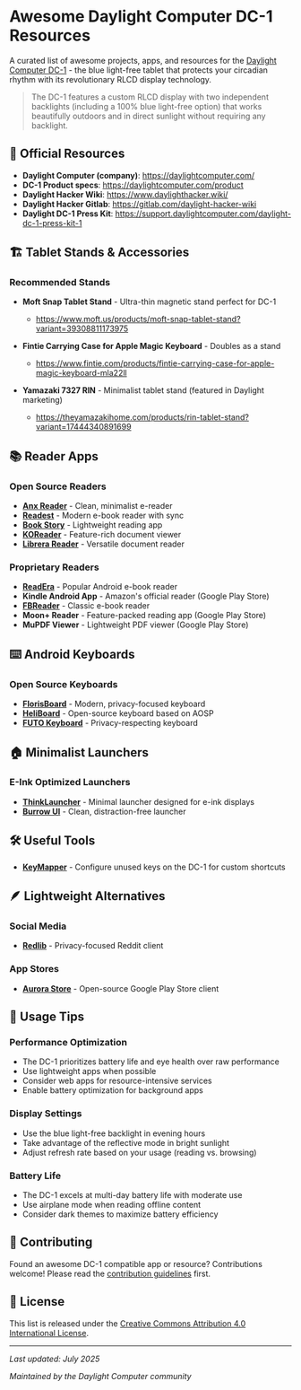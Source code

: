 # Awesome Daylight Computer DC-1 Resources

A curated list of awesome projects, apps, and resources for the [Daylight Computer DC-1](https://daylightcomputer.com/product) - the blue light-free tablet that protects your circadian rhythm with its revolutionary RLCD display technology.

> The DC-1 features a custom RLCD display with two independent backlights (including a 100% blue light-free option) that works beautifully outdoors and in direct sunlight without requiring any backlight.

## 📱 Official Resources

- **Daylight Computer (company)**: https://daylightcomputer.com/
- **DC-1 Product specs**: https://daylightcomputer.com/product
- **Daylight Hacker Wiki**: https://www.daylighthacker.wiki/
- **Daylight Hacker Gitlab**: https://gitlab.com/daylight-hacker-wiki
- **Daylight DC-1 Press Kit**: https://support.daylightcomputer.com/daylight-dc-1-press-kit-1

## 🏗️ Tablet Stands & Accessories

### Recommended Stands
- **Moft Snap Tablet Stand** - Ultra-thin magnetic stand perfect for DC-1
  - https://www.moft.us/products/moft-snap-tablet-stand?variant=39308811173975

- **Fintie Carrying Case for Apple Magic Keyboard** - Doubles as a stand
  - https://www.fintie.com/products/fintie-carrying-case-for-apple-magic-keyboard-mla22ll

- **Yamazaki 7327 RIN** - Minimalist tablet stand (featured in Daylight marketing)
  - https://theyamazakihome.com/products/rin-tablet-stand?variant=17444340891699

## 📚 Reader Apps

### Open Source Readers
- **[Anx Reader](https://github.com/Anxcye/anx-reader)** - Clean, minimalist e-reader
- **[Readest](https://github.com/readest/readest)** - Modern e-book reader with sync
- **[Book Story](https://github.com/Acclorite/book-story)** - Lightweight reading app
- **[KOReader](https://github.com/koreader/koreader/)** - Feature-rich document viewer
- **[Librera Reader](https://github.com/foobnix/LibreraReader)** - Versatile document reader

### Proprietary Readers
- **[ReadEra](https://readera.org/)** - Popular Android e-book reader
- **Kindle Android App** - Amazon's official reader (Google Play Store)
- **[FBReader](https://fbreader.org/android)** - Classic e-book reader
- **Moon+ Reader** - Feature-packed reading app (Google Play Store)
- **MuPDF Viewer** - Lightweight PDF viewer (Google Play Store)

## ⌨️ Android Keyboards

### Open Source Keyboards
- **[FlorisBoard](https://github.com/florisboard/florisboard)** - Modern, privacy-focused keyboard
- **[HeliBoard](https://github.com/Helium314/HeliBoard)** - Open-source keyboard based on AOSP
- **[FUTO Keyboard](https://github.com/futo-org/android-keyboard)** - Privacy-respecting keyboard

## 🏠 Minimalist Launchers

### E-Ink Optimized Launchers
- **[ThinkLauncher](https://github.com/MatiasDesuu/ThinkLauncher)** - Minimal launcher designed for e-ink displays
- **[Burrow UI](https://github.com/hamsterbase/Burrow-UI)** - Clean, distraction-free launcher

## 🛠️ Useful Tools

- **[KeyMapper](https://github.com/keymapperorg/KeyMapper)** - Configure unused keys on the DC-1 for custom shortcuts

## 🪶 Lightweight Alternatives

### Social Media
- **[Redlib](https://github.com/redlib-org/redlib)** - Privacy-focused Reddit client

### App Stores
- **[Aurora Store](https://auroraoss.com/)** - Open-source Google Play Store client

## 🎯 Usage Tips

### Performance Optimization
- The DC-1 prioritizes battery life and eye health over raw performance
- Use lightweight apps when possible
- Consider web apps for resource-intensive services
- Enable battery optimization for background apps

### Display Settings
- Use the blue light-free backlight in evening hours
- Take advantage of the reflective mode in bright sunlight
- Adjust refresh rate based on your usage (reading vs. browsing)

### Battery Life
- The DC-1 excels at multi-day battery life with moderate use
- Use airplane mode when reading offline content
- Consider dark themes to maximize battery efficiency

## 🤝 Contributing

Found an awesome DC-1 compatible app or resource? Contributions welcome! Please read the [contribution guidelines](CONTRIBUTING.md) first.

## 📄 License

This list is released under the [Creative Commons Attribution 4.0 International License](https://creativecommons.org/licenses/by/4.0/).

---

*Last updated: July 2025*

*Maintained by the Daylight Computer community*
